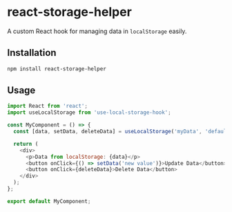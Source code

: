 # react-storage-helper

A custom React hook for managing data in `localStorage` easily.

## Installation

```bash
npm install react-storage-helper
```

## Usage

```js
import React from 'react';
import useLocalStorage from 'use-local-storage-hook';

const MyComponent = () => {
  const [data, setData, deleteData] = useLocalStorage('myData', 'default value');

  return (
    <div>
      <p>Data from localStorage: {data}</p>
      <button onClick={() => setData('new value')}>Update Data</button>
      <button onClick={deleteData}>Delete Data</button>
    </div>
  );
};

export default MyComponent;
```

